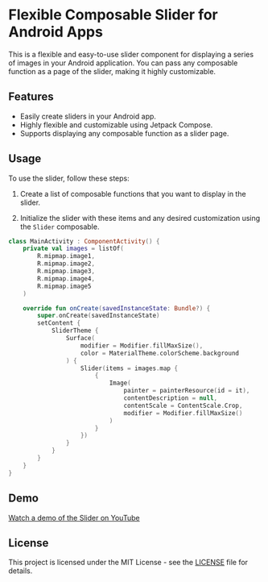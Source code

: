 # Flexible Composable Slider for Android Apps

This is a flexible and easy-to-use slider component for displaying a series of images in your Android application. You can pass any composable function as a page of the slider, making it highly customizable.

## Features

- Easily create sliders in your Android app.
- Highly flexible and customizable using Jetpack Compose.
- Supports displaying any composable function as a slider page.

## Usage

To use the slider, follow these steps:

1. Create a list of composable functions that you want to display in the slider.

2. Initialize the slider with these items and any desired customization using the `Slider` composable.


```kotlin
class MainActivity : ComponentActivity() {
    private val images = listOf(
        R.mipmap.image1,
        R.mipmap.image2,
        R.mipmap.image3,
        R.mipmap.image4,
        R.mipmap.image5
    )

    override fun onCreate(savedInstanceState: Bundle?) {
        super.onCreate(savedInstanceState)
        setContent {
            SliderTheme {
                Surface(
                    modifier = Modifier.fillMaxSize(),
                    color = MaterialTheme.colorScheme.background
                ) {
                    Slider(items = images.map {
                        {
                            Image(
                                painter = painterResource(id = it),
                                contentDescription = null,
                                contentScale = ContentScale.Crop,
                                modifier = Modifier.fillMaxSize()
                            )
                        }
                    })
                }
            }
        }
    }
}
```
## Demo

[Watch a demo of the Slider on YouTube](https://youtube.com/shorts/T65MM-V8zfc?feature=share)



## License

This project is licensed under the MIT License - see the [LICENSE](LICENSE) file for details.

